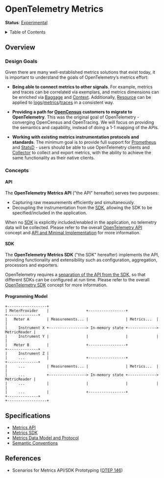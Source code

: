 # OpenTelemetry Metrics

**Status**: [Experimental](../document-status.md)

<details>
<summary>
Table of Contents
</summary>

* [Overview](#overview)
  * [Design Goals](#design-goals)
  * [Concepts](#concepts)
    * [API](#api)
    * [SDK](#sdk)
* [Specifications](#specifications)
  * [Metrics API](./api.md)
  * [Metrics SDK](./sdk.md)
  * [Metrics Data Model and Protocol](./datamodel.md)
  * [Semantic Conventions](./semantic_conventions/README.md)

</details>

## Overview

### Design Goals

Given there are many well-established metrics solutions that exist today, it is
important to understand the goals of OpenTelemetry’s metrics effort:

* **Being able to connect metrics to other signals**. For example, metrics and
  traces can be correlated via exemplars, and metrics dimensions can be enriched
  via [Baggage](../baggage/api.md) and [Context](../context/context.md).
  Additionally, [Resource](../resource/sdk.md) can be applied to
  [logs](../overview.md#log-signal)/[metrics](../overview.md#metric-signal)/[traces](../overview.md#tracing-signal)
  in a consistent way.

* **Providing a path for [OpenCensus](https://opencensus.io/) customers to
  migrate to OpenTelemetry**. This was the original goal of OpenTelemetry -
  converging OpenCensus and OpenTracing. We will focus on providing the
  semantics and capability, instead of doing a 1-1 mapping of the APIs.

* **Working with existing metrics instrumentation protocols and standards**. The
  minimum goal is to provide full support for
  [Prometheus](https://prometheus.io/) and
  [StatsD](https://github.com/statsd/statsd) - users should be able to use
  OpenTelemetry clients and [Collector](../overview.md#collector) to collect and
  export metrics, with the ability to achieve the same functionality as their
  native clients.

### Concepts

#### API

The **OpenTelemetry Metrics API** ("the API" hereafter) serves two purposes:

* Capturing raw measurements efficiently and simultaneously.
* Decoupling the instrumentation from the [SDK](#sdk), allowing the SDK to be
  specified/included in the application.

When no [SDK](#sdk) is explicitly included/enabled in the application, no
telemetry data will be collected. Please refer to the overall [OpenTelemetry
API](../overview.md#api) concept and [API and Minimal
Implementation](../library-guidelines.md#api-and-minimal-implementation) for
more information.

#### SDK

The **OpenTelemetry Metrics SDK** ("the SDK" hereafter) implements the API,
providing functionality and extensibility such as configuration, aggregation,
processors and exporters.

OpenTelemetry requires a [separation of the API from the
SDK](../library-guidelines.md#requirements), so that different SDKs can be
configured at run time. Please refer to the overall [OpenTelemetry
SDK](../overview.md#sdk) concept for more information.

#### Programming Model

```text
+------------------+
| MeterProvider    |                 +-----------------+             +--------------+
|   Meter A        | Measurements... |                 | Metrics...  |              |
|     Instrument X +-----------------> In-memory state +-------------> MetricReader |
|     Instrument Y |                 |                 |             |              |
|   Meter B        |                 +-----------------+             +--------------+
|     Instrument Z |
|     ...          |                 +-----------------+             +--------------+
|     ...          | Measurements... |                 | Metrics...  |              |
|     ...          +-----------------> In-memory state +-------------> MetricReader |
|     ...          |                 |                 |             |              |
|     ...          |                 +-----------------+             +--------------+
+------------------+
```

## Specifications

* [Metrics API](./api.md)
* [Metrics SDK](./sdk.md)
* [Metrics Data Model and Protocol](./datamodel.md)
* [Semantic Conventions](./semantic_conventions/README.md)

## References

* Scenarios for Metrics API/SDK Prototyping ([OTEP
  146](https://github.com/open-telemetry/oteps/blob/main/text/metrics/0146-metrics-prototype-scenarios.md))
